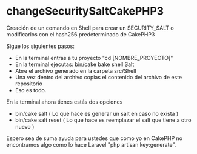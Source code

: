 # changeSecuritySaltCakePHP3
Creación de un comando en Shell para crear un SECURITY_SALT o modificarlos con el hash256 predeterminado de CakePHP3

Sigue los siguientes pasos:

* En la terminal entras a tu proyecto "cd [NOMBRE_PROYECTO]"
* En la terminal ejecutas: bin/cake bake shell Salt
* Abre el archivo generado en la carpeta src/Shell
* Una vez dentro del archivo copias el contenido del archivo de este repositorio
* Eso es todo.

En la terminal ahora tienes estás dos opciones

* bin/cake salt ( Lo que hace es generar un salt en caso no exista )
* bin/cake salt reset ( Lo que hace es reemplazar el salt que tiene a otro nuevo )

Espero sea de suma ayuda para ustedes que como yo en CakePHP no encontramos algo como lo hace Laravel "php artisan key:generate".
